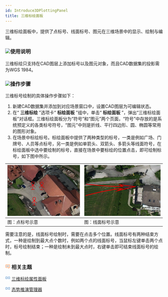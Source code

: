 ```yaml
---
id: Introduce3DPlottingPanel
title: 三维标绘面板
---
```

三维标绘面板中，提供了点标号、线面标号、图元在三维场景中的显示、绘制与编辑。

### ![](../../../img/read.gif)使用说明

三维标绘只支持在CAD图层上添加标号以及图元对象，而且CAD数据集的投影需为WGS 1984。

### ![](../../../img/read.gif)操作步骤

三维标号绘制的具体操作步骤如下：

  1. 新建CAD数据集并添加到对应场景窗口中，设置CAD图层为可编辑状态。
  2. 在“ **三维标绘** ”选项卡“ **标绘面板** ”组中，单击“ **标绘面板** ”，弹出“三维标绘面板”对话框。三维标绘面板分为“符号”和“图元”两个页面，“符号”中存放的是系统预定义的各类标号符号，“图元”中则是折线、平行四边形、圆、椭圆等常用的图形对象。
  3. 在场景中标绘标号。标绘面板中提供了两种类型的标号，一类是例如广场、门牌号、人员等点标号，另一类是例如单箭头、双箭头、多箭头等线面符号，在标绘面板中选中要绘制的标号，直接在场景中要标绘的位置点击，即可绘制标号，如下图中所示。  
  
![](../img/PointPlot_1.png) | ![](../img/lineRegionPlot_1.png)  
---|---  
图：点标号示意 | 图：线面标号示意  
  
需要注意的是，线面标号绘制时，需要在点击多个位置。线面标号有两种结束方式，一种是绘制到最大点个数时，例如两个点的线面标号，当鼠标左键单击两个点时，标号绘制结束；一种是绘制未到最大点时，右键单击即可结束线面标号的绘制。

### ![](../img/seealso.png) 相关主题

![](../img/smalltitle.png) [三维标绘属性面板](PropertyPanel_3D.html)

![](../img/smalltitle.png) [态势推演管理器](../AnimationManager.html)



